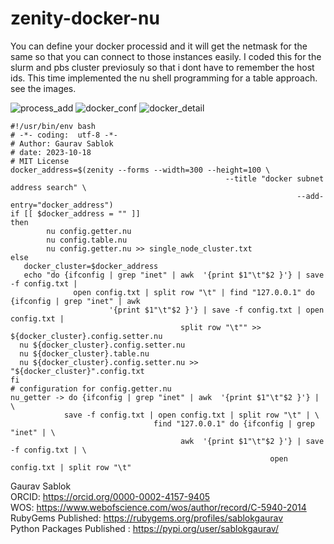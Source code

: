 # zenity-docker-nu
You can define your docker processid and it will get the netmask for the same so that you can connect to those instances easily. I coded this for the slurm and pbs cluster previosuly so that i dont have to remember the host ids.  This time implemented the nu shell programming for a table approach. see the images. 

![process_add](https://github.com/sablokgaurav/zenity_docker_app/blob/main/docker_ip_address.png)
![docker_conf](https://github.com/sablokgaurav/zenity_docker_app/blob/main/docker_configuration_address.png)
![docker_detail](https://github.com/sablokgaurav/zenity_docker_app/blob/main/docker_detail.png)

```
#!/usr/bin/env bash
# -*- coding:  utf-8 -*-
# Author: Gaurav Sablok
# date: 2023-10-18
# MIT License
docker_address=$(zenity --forms --width=300 --height=100 \
                                                --title "docker subnet address search" \
                                                                --add-entry="docker_address")
if [[ $docker_address = "" ]] 
then
        nu config.getter.nu
        nu config.table.nu
        nu config.getter.nu >> single_node_cluster.txt
else 
   docker_cluster=$docker_address
   echo "do {ifconfig | grep "inet" | awk  '{print $1"\t"$2 }'} | save -f config.txt | 
              open config.txt | split row "\t" | find "127.0.0.1" do {ifconfig | grep "inet" | awk  
                      '{print $1"\t"$2 }'} | save -f config.txt | open config.txt | 
                                      split row "\t"" >> ${docker_cluster}.config.setter.nu
  nu ${docker_cluster}.config.setter.nu
  nu ${docker_cluster}.table.nu
  nu ${docker_cluster}.config.setter.nu >> "${docker_cluster}".config.txt
fi
# configuration for config.getter.nu
nu_getter -> do {ifconfig | grep "inet" | awk  '{print $1"\t"$2 }'} | \
            save -f config.txt | open config.txt | split row "\t" | \
                                find "127.0.0.1" do {ifconfig | grep "inet" | \
                                      awk  '{print $1"\t"$2 }'} | save -f config.txt | \
                                                          open config.txt | split row "\t"
```
Gaurav Sablok \
ORCID: https://orcid.org/0000-0002-4157-9405 \
WOS: https://www.webofscience.com/wos/author/record/C-5940-2014 \
RubyGems Published: https://rubygems.org/profiles/sablokgaurav \
Python Packages Published : https://pypi.org/user/sablokgaurav/

